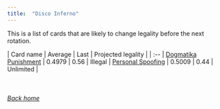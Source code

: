 ```yaml
---
title:  "Disco Inferno"
---
```


This is a list of cards that are likely to change legality before the next rotation.

| Card name | Average | Last | Projected legality |
| :-- |
[Dogmatika Punishment](https://db.ygoprodeck.com/card/?search=Dogmatika%20Punishment) | 0.4979 | 0.56 | Illegal |
[Personal Spoofing](https://db.ygoprodeck.com/card/?search=Personal%20Spoofing) | 0.5009 | 0.44 | Unlimited |

<br>

###### [Back home](index)